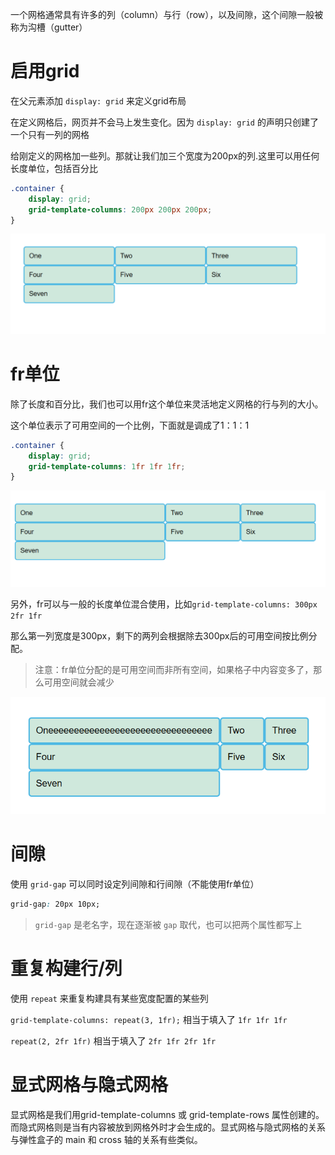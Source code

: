 一个网格通常具有许多的列（column）与行（row），以及间隙，这个间隙一般被称为沟槽（gutter）

# 启用grid

在父元素添加 `display: grid` 来定义grid布局

在定义网格后，网页并不会马上发生变化。因为 `display: grid` 的声明只创建了一个只有一列的网格

给刚定义的网格加一些列。那就让我们加三个宽度为200px的列.这里可以用任何长度单位，包括百分比

```css
.container {
    display: grid;
    grid-template-columns: 200px 200px 200px;
}
```

![](./img03/1.png)

# fr单位

除了长度和百分比，我们也可以用fr这个单位来灵活地定义网格的行与列的大小。

这个单位表示了可用空间的一个比例，下面就是调成了1：1：1

```css
.container {
    display: grid;
    grid-template-columns: 1fr 1fr 1fr;
}
```
![](./img03/2.png)

另外，fr可以与一般的长度单位混合使用，比如`grid-template-columns: 300px 2fr 1fr`

那么第一列宽度是300px，剩下的两列会根据除去300px后的可用空间按比例分配。

> 注意：fr单位分配的是可用空间而非所有空间，如果格子中内容变多了，那么可用空间就会减少

![](./img03/3.png)

# 间隙

使用 `grid-gap` 可以同时设定列间隙和行间隙（不能使用fr单位）

```css
grid-gap: 20px 10px;
```

> `grid-gap` 是老名字，现在逐渐被 `gap` 取代，也可以把两个属性都写上

# 重复构建行/列

使用 `repeat` 来重复构建具有某些宽度配置的某些列

`grid-template-columns: repeat(3, 1fr);` 相当于填入了 `1fr 1fr 1fr`

`repeat(2, 2fr 1fr)` 相当于填入了 `2fr 1fr 2fr 1fr`

# 显式网格与隐式网格

显式网格是我们用grid-template-columns 或 grid-template-rows 属性创建的。而隐式网格则是当有内容被放到网格外时才会生成的。显式网格与隐式网格的关系与弹性盒子的 main 和 cross 轴的关系有些类似。

